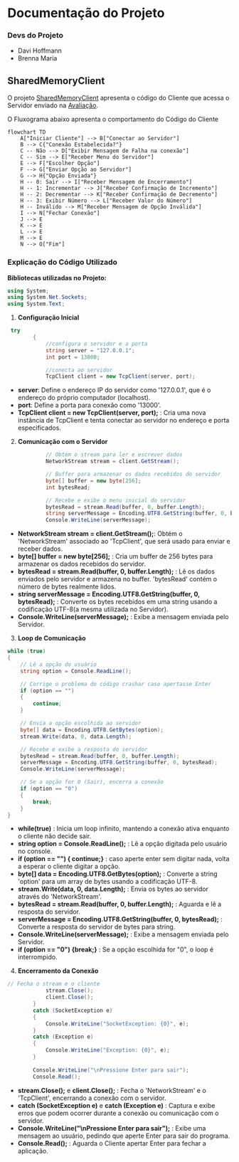 # Documentação do Projeto

### Devs do Projeto
- Davi Hoffmann
- Brenna Maria
  
## SharedMemoryClient
O projeto [SharedMemoryClient](./SharedMemoryClient/SharedMemoryClient/Program.cs) apresenta o código do Cliente que acessa o Servidor enviado na [Avaliação](https://github.com/lupamedeiros/pjd_redes/blob/main/aula_03).

O Fluxograma abaixo apresenta o comportamento do Código do Cliente

```mermaid
flowchart TD
    A["Iniciar Cliente"] --> B["Conectar ao Servidor"]
    B --> C{"Conexão Estabelecida?"}
    C -- Não --> D["Exibir Mensagem de Falha na conexão"]
    C -- Sim --> E["Receber Menu do Servidor"]
    E --> F["Escolher Opção"]
    F --> G["Enviar Opção ao Servidor"]
    G --> H{"Opção Enviada"}
    H -- 0: Sair --> I["Receber Mensagem de Encerramento"]
    H -- 1: Incrementar --> J["Receber Confirmação de Incremento"]
    H -- 2: Decrementar --> K["Receber Confirmação de Decremento"]
    H -- 3: Exibir Número --> L["Receber Valor do Número"]
    H -- Inválido --> M["Receber Mensagem de Opção Inválida"]
    I --> N["Fechar Conexão"]
    J --> E
    K --> E
    L --> E
    M --> E
    N --> O["Fim"]
```

### Explicação do Código Utilizado

**Bibliotecas utilizadas no Projeto:**

```c#
using System;
using System.Net.Sockets;
using System.Text;

```

1. **Configuração Inicial**
```c#
 try
        {
            //configura o servidor e a porta
            string server = "127.0.0.1";
            int port = 13000;

            //conecta ao servidor
            TcpClient client = new TcpClient(server, port);

```
- **server**: Define o endereço IP do servidor como '127.0.0.1', que é o endereço do próprio computador (localhost).
- **port**: Define a porta para conexão como '13000'.
- **TcpClient client = new TcpClient(server, port);** : Cria uma nova instância de TcpClient e tenta conectar ao servidor no endereço e porta especificados.

2. **Comunicação com o Servidor**
```c#
            // Obtém o stream para ler e escrever dados
            NetworkStream stream = client.GetStream();

            // Buffer para armazenar os dados recebidos do servidor
            byte[] buffer = new byte[256];
            int bytesRead;

            // Recebe e exibe o menu inicial do servidor
            bytesRead = stream.Read(buffer, 0, buffer.Length);
            string serverMessage = Encoding.UTF8.GetString(buffer, 0, bytesRead);
            Console.WriteLine(serverMessage);
```
- **NetworkStream stream = client.GetStream();**: Obtém o 'NetworkStream' associado ao 'TcpClient', que será usado para enviar e receber dados.
- **byte[] buffer = new byte[256];** :  Cria um buffer de 256 bytes para armazenar os dados recebidos do servidor.
- **bytesRead = stream.Read(buffer, 0, buffer.Length);** : Lê os dados enviados pelo servidor e armazena no buffer. 'bytesRead' contém o número de bytes realmente lidos.
- **string serverMessage = Encoding.UTF8.GetString(buffer, 0, bytesRead);** : Converte os bytes recebidos em uma string usando a codificação UTF-8(a mesma utilizada no Servidor).
- **Console.WriteLine(serverMessage);** : Exibe a mensagem enviada pelo Servidor.

3. **Loop de Comunicação**
```c#
while (true)
{
    // Lê a opção do usuário
    string option = Console.ReadLine();

    // Corrige o problema do código crashar caso apertasse Enter
    if (option == "")
    {
        continue;
    }

    // Envia a opção escolhida ao servidor
    byte[] data = Encoding.UTF8.GetBytes(option);
    stream.Write(data, 0, data.Length);

    // Recebe e exibe a resposta do servidor
    bytesRead = stream.Read(buffer, 0, buffer.Length);
    serverMessage = Encoding.UTF8.GetString(buffer, 0, bytesRead);
    Console.WriteLine(serverMessage);

    // Se a opção for 0 (Sair), encerra a conexão
    if (option == "0")
    {
        break;
    }
}

```
- **while(true)** : Inicia um loop infinito, mantendo a conexão ativa enquanto o cliente não decide sair.
- **string option = Console.ReadLine();** : Lê a opção digitada pelo usuário no console.
- **if (option == "") { continue;}** : caso aperte enter sem digitar nada, volta a esperar o cliente digitar a opção.
- **byte[] data = Encoding.UTF8.GetBytes(option);** : Converte a string 'option' para um array de bytes usando a codificação UTF-8.
- **stream.Write(data, 0, data.Length);** : Envia os bytes ao servidor através do 'NetworkStream'.
- **bytesRead = stream.Read(buffer, 0, buffer.Length);** : Aguarda e lê a resposta do servidor.
- **serverMessage = Encoding.UTF8.GetString(buffer, 0, bytesRead);** : Converte a resposta do servidor de bytes para string.
- **Console.WriteLine(serverMessage);** : Exibe a mensagem enviada pelo Servidor.
- **if (option == "0") {break;}** : Se a opção escolhida for "0", o loop é interrompido.

4. **Encerramento da Conexão**
```c#
// Fecha o stream e o cliente
            stream.Close();
            client.Close();
        }
        catch (SocketException e)
        {
            Console.WriteLine("SocketException: {0}", e);
        }
        catch (Exception e)
        {
            Console.WriteLine("Exception: {0}", e);
        }
        
        Console.WriteLine("\nPressione Enter para sair");
        Console.Read();
```
- **stream.Close();** e **client.Close();** : Fecha o 'NetworkStream' e o 'TcpClient', encerrando a conexão com o servidor.
- **catch (SocketException e)** e **catch (Exception e)** : Captura e exibe erros que podem ocorrer durante a conexão ou comunicação com o servidor.
- **Console.WriteLine("\nPressione Enter para sair");** : Exibe uma mensagem ao usuário, pedindo que aperte Enter para sair do programa.
- **Console.Read();** : Aguarda o Cliente apertar Enter para fechar a aplicação.

